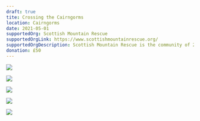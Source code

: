 ```yaml
---
draft: true
tite: Crossing the Cairngorms
location: Cairngorms
date: 2021-05-01
supportedOrg: Scottish Mountain Rescue
supportedOrgLink: https://www.scottishmountainrescue.org/
supportedOrgDescription: Scottish Mountain Rescue is the community of 25 member Mountain Rescue Teams. The teams deliver a world class Search and Rescue (SAR) Service and respond to requests from Police Scotland.
donation: £50
---
```



![](https://photos.google.com/share/AF1QipMp_3K5-0tonp8oTufXILrsTLIGDv-paUErrDKvDYI_gqoJ_iXBJ0I8vztoYr5sNw/photo/AF1QipP4XFIVVx2Vu9a1YGLLuSHE2wHZTIbOq-beiNE3?key=RlRnYk9lWUR4TURYbEVEaVJrTl84OERkZ1hwNXFn)

![](https://lh3.googleusercontent.com/pw/ACtC-3capH8ytgTHUZFH1l-L2v3kCtljoL3lSHHEKpTljHGP6Y2qjdQx6fq-b5tBsGIsqUUipnTBbZHsMqTqRvSBKewSAajhfBbbS3Q1qac2Er31fUcR2O9CDAaC4uZ2oyN-8bYLC7qeZn7a59c8KMpRvxmK4w=w1184-h789-no?authuser=0)

![](https://lh3.googleusercontent.com/pw/ACtC-3cp0PiqWqSUdSCI8bmX_yVJuDzXS14WZGS3JllBPcGdnmRSKL6DRybS8I2Mnlp2kLx0RZW0VaEJdvNkvENT02B-CN3sVf-mihuWmi324tYFElJf2ISZFQNcJvY99iqBzcx-ENk2UHnEMh0qAuywK9yazQ=w1184-h789-no?authuser=0)

![](https://lh3.googleusercontent.com/pw/ACtC-3cuDe-dzc8dSOdTnA-OYTQzDEKGAFxpHTEb6nrOcM8BvaZWvWiYSyxutGcLIQHum6nnNZ9Chi_flaMk121xYy9A5rbX0ddPcq2ejp9WNM_980YZiXDf3yn0nO4wje5kDQI9e2ghBOux6D3X6jCEcDP29g=w1184-h789-no?authuser=0)

![](https://lh3.googleusercontent.com/pw/ACtC-3fJXrpnb76XTsXOfR2duEjpNY9bmdqjYkBxT4QusnzgrH5BZg8es6rBf7NXe-Yn-ne7XGj_Ytd0dwr5_e6fj_5V7kkgqrjY6IFA4vvrYR1uvGdoKNNULJurKWTEppAkHKnYkHJdo_hGLDvqpBQ5tcxb6g=w1440-h428-no?authuser=0)
